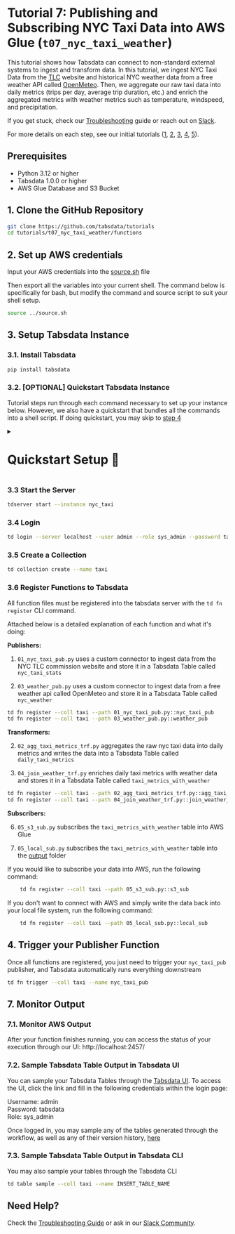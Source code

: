# Tutorial 7: Publishing and Subscribing NYC Taxi Data into AWS Glue (`t07_nyc_taxi_weather`)

This tutorial shows how Tabsdata can connect to non-standard external systems to ingest and transform data. In this tutorial, we ingest NYC Taxi Data from the [TLC](https://www.nyc.gov/site/tlc/about/tlc-trip-record-data.page) website and historical NYC weather data from a free weather API called [OpenMeteo](https://open-meteo.com/). Then, we aggregate our raw taxi data into daily metrics (trips per day, average trip duration, etc.) and enrich the aggregated metrics with weather metrics such as temperature, windspeed, and precipitation. 

If you get stuck, check our [Troubleshooting](https://docs.tabsdata.com/latest/guide/10_troubleshooting/main.html) guide or reach out on [Slack](https://join.slack.com/t/tabsdata-community/shared_invite/zt-322toyigx-ZGFioMV2Gbza4bJDAR7wSQ).

For more details on each step, see our initial tutorials ([1](https://github.com/tabsdata/tutorials/tree/main/t01_csv_pub_sub), [2](https://github.com/tabsdata/tutorials/tree/main/t02_postgres_pub_sub), [3](https://github.com/tabsdata/tutorials/tree/main/t03_csv_iceberg_pub_sub), [4](https://github.com/tabsdata/tutorials_staging/tree/main/t04_gsheet_neon), [5](https://github.com/tabsdata/tutorials_staging/tree/main/t05_oracle_cdc)).

## Prerequisites

- Python 3.12 or higher
- Tabsdata 1.0.0 or higher
- AWS Glue Database and S3 Bucket

## 1. Clone the GitHub Repository

```sh
git clone https://github.com/tabsdata/tutorials
cd tutorials/t07_nyc_taxi_weather/functions
```

## 2. Set up AWS credentials

Input your AWS credentials into the [source.sh](./source.sh) file

Then export all the variables into your current shell. The command below is specifically for bash, but modify the command and source script to suit your shell setup.
```sh
source ../source.sh
```

## 3. Setup Tabsdata Instance

### 3.1. Install Tabsdata
```sh
pip install tabsdata
```

### 3.2. [OPTIONAL] Quickstart Tabsdata Instance 

Tutorial steps run through each command necessary to set up your instance below. However, we also have a quickstart that bundles all the commands into a shell script. If doing quickstart, you may skip to [step 4](#4-trigger-your-publisher-function)

<details>
<summary><h1>Quickstart Setup 💨</h1></summary>

> If you would like your workflow to subscribe your data into AWS Glue, run the following command:
>
> ```sh
> source ../setup-tabsdata.sh aws
> ```
>
> If you do not want to connect with AWS and just have your data subscribed into the [output](./output) folder on your local file system, run the following command:
>
> ```sh
> source ../setup-tabsdata.sh
> ```
</details>


### 3.3 Start the Server

```sh
tdserver start --instance nyc_taxi
```

### 3.4 Login

```sh
td login --server localhost --user admin --role sys_admin --password tabsdata
```

### 3.5 Create a Collection

```sh
td collection create --name taxi
```

### 3.6 Register Functions to Tabsdata

All function files must be registered into the tabsdata server with the `td fn register` CLI command.

Attached below is a detailed explanation of each function and what it's doing:

**Publishers:**
1. `01_nyc_taxi_pub.py` uses a custom connector to ingest data from the NYC TLC commission website and store it in a Tabsdata Table called `nyc_taxi_stats`

3. `03_weather_pub.py` uses a custom connector to ingest data from a free weather api called OpenMeteo and store it in a Tabsdata Table called `nyc_weather`

```sh
td fn register --coll taxi --path 01_nyc_taxi_pub.py::nyc_taxi_pub
td fn register --coll taxi --path 03_weather_pub.py::weather_pub

```

**Transformers:**

2. `02_agg_taxi_metrics_trf.py` aggregates the raw nyc taxi data into daily metrics and writes the data into a Tabsdata Table called `daily_taxi_metrics`

4. `04_join_weather_trf.py` enriches daily taxi metrics with weather data and stores it in a Tabsdata Table called `taxi_metrics_with_weather`

```sh
td fn register --coll taxi --path 02_agg_taxi_metrics_trf.py::agg_taxi_metrics_trf
td fn register --coll taxi --path 04_join_weather_trf.py::join_weather_trf
```

**Subscribers:**

6. `05_s3_sub.py` subscribes the `taxi_metrics_with_weather` table into AWS Glue

7. `05_local_sub.py` subscribes the `taxi_metrics_with_weather` table into the [output](./output) folder


If you would like to subscribe your data into AWS, run the following command:

```sh
    td fn register --coll taxi --path 05_s3_sub.py::s3_sub
```

If you don't want to connect with AWS and simply write the data back into your local file system, run the following command: 

```sh
    td fn register --coll taxi --path 05_local_sub.py::local_sub
```

## 4. Trigger your Publisher Function

Once all functions are registered, you just need to trigger your `nyc_taxi_pub` publisher, and Tabsdata automatically runs everything downstream

```sh
td fn trigger --coll taxi --name nyc_taxi_pub
```

## 7. Monitor Output

### 7.1. Monitor AWS Output
After your function finishes running, you can access the status of your execution through our UI: http://localhost:2457/

### 7.2. Sample Tabsdata Table Output in Tabsdata UI
You can sample your Tabsdata Tables through the [Tabsdata UI](http://localhost:2457/). To access the UI, click the link and fill in the following credentials within the login page:

Username: admin  
Password: tabsdata  
Role: sys_admin  

Once logged in, you may sample any of the tables generated through the workflow, as well as any of their version history, [here](http://localhost:2457/collections/claim_processing)

### 7.3. Sample Tabsdata Table Output in Tabsdata CLI
You may also sample your tables through the Tabsdata CLI

```sh
td table sample --coll taxi --name INSERT_TABLE_NAME
```


## Need Help?

Check the [Troubleshooting Guide](https://docs.tabsdata.com/latest/guide/10_troubleshooting/main.html) or ask in our [Slack Community](https://join.slack.com/t/tabsdata-community/shared_invite/zt-322toyigx-ZGFioMV2Gbza4bJDAR7wSQ).

